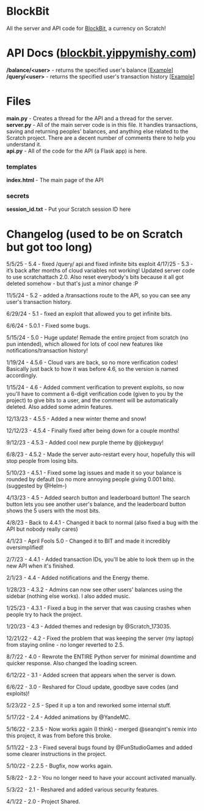 # BlockBit
All the server and API code for [BlockBit](https://scratch.mit.edu/projects/669020072/), a currency on Scratch!

# API Docs ([blockbit.yippymishy.com](https://blockbit.yippymishy.com))
**/balance/\<user>** - returns the specified user's balance [[Example](https://blockbit.yippymishy.com/balance/yippymishy)]\
**/query/\<user>** - returns the specified user's transaction history [[Example](https://blockbit.yippymishy.com/query/yippymishy)]

# Files
**main.py** - Creates a thread for the API and a thread for the server.\
**server.py** - All of the main server code is in this file. It handles transactions, saving and returning peoples' balances, and anything else related to the Scratch project. There are a decent number of comments there to help you understand it.\
**api.py** - All of the code for the API (a Flask app) is here.

### templates
**index.html** - The main page of the API

### secrets
**session_id.txt** - Put your Scratch session ID here

# Changelog (used to be on Scratch but got too long)
5/5/25 - 5.4 - fixed /query/ api and fixed infinite bits exploit
4/17/25 - 5.3 - it’s back after months of cloud variables not working! Updated server code to use scratchattach 2.0. Also reset everybody's bits because it all got deleted somehow - but that's just a minor change :P

11/5/24 - 5.2 - added a /transactions route to the API, so you can see any user's transaction history.

6/29/24 - 5.1 - fixed an exploit that allowed you to get infinite bits.

6/6/24 - 5.0.1 - Fixed some bugs.

5/15/24 - 5.0 - Huge update! Remade the entire project from scratch (no pun intended), which allowed for lots of cool new features like notifications/transaction history!

1/19/24 - 4.5.6 - Cloud vars are back, so no more verification codes! Basically just back to how it was before 4.6, so the version is named accordingly.

1/15/24 - 4.6 - Added comment verification to prevent exploits, so now you'll have to comment a 6-digit verification code (given to you by the project) to give bits to a user, and the comment will be automatically deleted. Also added some admin features.

12/13/23 - 4.5.5 - Added a new winter theme and snow!

12/12/23 - 4.5.4 - Finally fixed after being down for a couple months!

9/12/23 - 4.5.3 - Added cool new purple theme by @jokeyguy!

6/8/23 - 4.5.2 - Made the server auto-restart every hour, hopefully this will stop people from losing bits.

5/10/23 - 4.5.1 - Fixed some lag issues and made it so your balance is rounded by default (so no more annoying people giving 0.001 bits). (suggested by @Helm-)

4/13/23 - 4.5 - Added search button and leaderboard button! The search button lets you see another user's balance, and the leaderboard button shows the 5 users with the most bits.

4/8/23 - Back to 4.4.1 - Changed it back to normal (also fixed a bug with the API but nobody really cares)

4/1/23 - April Fools 5.0 - Changed it to BIT and made it incredibly oversimplified!

2/7/23 - 4.4.1 - Added transaction IDs, you'll be able to look them up in the new API when it's finished.

2/1/23 - 4.4 - Added notifications and the Energy theme.

1/28/23 - 4.3.2 - Admins can now see other users' balances using the sidebar (nothing else works). I also added music.

1/25/23 - 4.3.1 - Fixed a bug in the server that was causing crashes when people try to hack the project.

1/20/23 - 4.3 - Added themes and redesign by @Scratch_173035.

12/21/22 - 4.2 - Fixed the problem that was keeping the server (my laptop) from staying online - no longer reverted to 2.5.

8/7/22 - 4.0 - Rewrote the ENTIRE Python server for minimal downtime and quicker response. Also changed the loading screen.

6/12/22 - 3.1 - Added screen that appears when the server is down.

6/6/22 - 3.0 - Reshared for Cloud update, goodbye save codes (and exploits)!

5/23/22 - 2.5 - Sped it up a ton and reworked some internal stuff.

5/17/22 - 2.4 - Added animations by @YandeMC.

5/16/22 - 2.3.5 - Now works again (I think) - merged @seanqint's remix into this project, it was from before this broke.

5/11/22 - 2.3 - Fixed several bugs found by @FunStudioGames and added some clearer instructions in the project.

5/10/22 - 2.2.5 - Bugfix, now works again.

5/8/22 - 2.2 - You no longer need to have your account activated manually.

5/3/22 - 2.1 - Reshared and added various security features.

4/1/22 - 2.0 - Project Shared.
